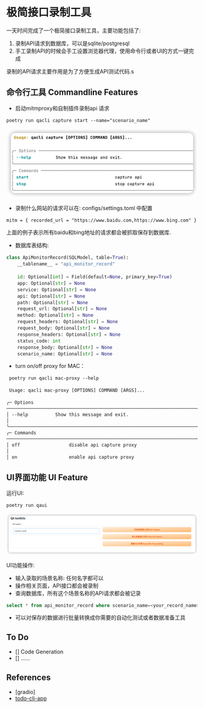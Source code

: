 # 极简接口录制工具

一天时间完成了一个极简接口录制工具，主要功能包括了:
1. 录制API请求到数据库，可以是sqlite/postgresql
2. 手工录制API的时候会手工设置浏览器代理，使用命令行或者UI的方式一键完成

录制的API请求主要作用是为了方便生成API测试代码.s

## 命令行工具 Commandline Features

- 启动mitmproxy和自制插件录制api 请求

```shell
poetry run qacli capture start --name="scenario_name"
```
![start.png](start.png)

- 录制什么网站的请求可以在: configs/settings.toml 中配置

```shell
mitm = { recorded_url = "https://www.baidu.com,https://www.bing.com" }
```

上面的例子表示所有baidu和bing地址的请求都会被抓取保存到数据库.

- 数据库表结构:

```python
class ApiMonitorRecord(SQLModel, table=True):
    __tablename__ = "api_monitor_record"

    id: Optional[int] = Field(default=None, primary_key=True)
    app: Optional[str] = None
    service: Optional[str] = None
    api: Optional[str] = None
    path: Optional[str] = None
    request_url: Optional[str] = None
    method: Optional[str] = None
    request_headers: Optional[str] = None
    request_body: Optional[str] = None
    response_headers: Optional[str] = None
    status_code: int
    response_body: Optional[str] = None
    scenario_name: Optional[str] = None

```

- turn on/off proxy for MAC： 

```shell
 poetry run qacli mac-proxy --help
                                                                                                                                                         
 Usage: qacli mac-proxy [OPTIONS] COMMAND [ARGS]...                                                                                                      
                                                                                                                                                         
╭─ Options ─────────────────────────────────────────────────────────────────────────────────────────────────────────────────────────────────────────────╮
│ --help          Show this message and exit.                                                                                                           │
╰───────────────────────────────────────────────────────────────────────────────────────────────────────────────────────────────────────────────────────╯
╭─ Commands ────────────────────────────────────────────────────────────────────────────────────────────────────────────────────────────────────────────╮
│ off                  disable api capture proxy                                                                                                        │
│ on                   enable api capture proxy 
```

## UI界面功能 UI Feature

运行UI: 

```shell
poetry run qaui
```
![qaui.png](qaui.png)

UI功能操作: 

- 输入录取的场景名称: 任何名字都可以
- 操作相关页面，API接口都会被录制
- 查询数据库，所有这个场景名称的API请求都会被记录
```sql
select * from api_monitor_record where scenario_name=<your_record_name>
```
- 可以对保存的数据进行批量转换成你需要的自动化测试或者数据准备工具


## To Do

- [] Code Generation
- [] ......

## References

- [gradio]
- [todo-cli-app]( https://github.com/tddschn/todo-cli-tddschn.git)